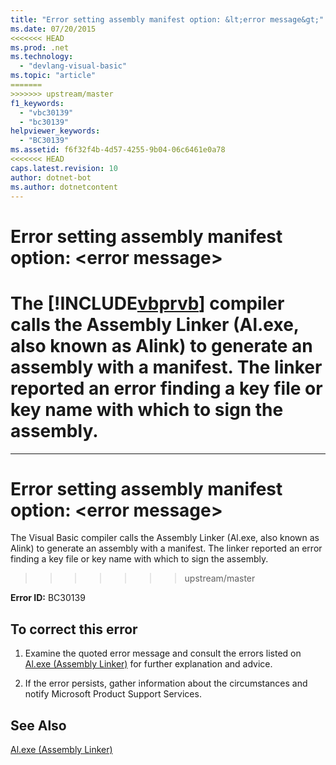 ```yaml
---
title: "Error setting assembly manifest option: &lt;error message&gt;"
ms.date: 07/20/2015
<<<<<<< HEAD
ms.prod: .net
ms.technology: 
  - "devlang-visual-basic"
ms.topic: "article"
=======
>>>>>>> upstream/master
f1_keywords: 
  - "vbc30139"
  - "bc30139"
helpviewer_keywords: 
  - "BC30139"
ms.assetid: f6f32f4b-4d57-4255-9b04-06c6461e0a78
<<<<<<< HEAD
caps.latest.revision: 10
author: dotnet-bot
ms.author: dotnetcontent
---
```

# Error setting assembly manifest option: &lt;error message&gt;
The [!INCLUDE[vbprvb](~/includes/vbprvb-md.md)] compiler calls the Assembly Linker (Al.exe, also known as Alink) to generate an assembly with a manifest. The linker reported an error finding a key file or key name with which to sign the assembly.  
=======
---
# Error setting assembly manifest option: &lt;error message&gt;
The Visual Basic compiler calls the Assembly Linker (Al.exe, also known as Alink) to generate an assembly with a manifest. The linker reported an error finding a key file or key name with which to sign the assembly.  
>>>>>>> upstream/master
  
 **Error ID:** BC30139  
  
## To correct this error  
  
1.  Examine the quoted error message and consult the errors listed on [Al.exe (Assembly Linker)](../../framework/tools/al-exe-assembly-linker.md) for further explanation and advice.  
  
2.  If the error persists, gather information about the circumstances and notify Microsoft Product Support Services.  
  
## See Also  
  [Al.exe (Assembly Linker)](../../framework/tools/al-exe-assembly-linker.md)   
   

